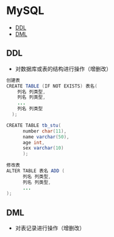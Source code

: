 # MySQL
   - [DDL](#ddl)
   - [DML](#dml)


## DDL
* 对数据库或表的结构进行操作（增删改）
```java
创建表
CREATE TABLE (IF NOT EXISTS) 表名(
    列名 列类型,
    列名 列类型,
    ...
    列名 列类型
  );

CREATE TABLE tb_stu(
      number char(11), 
      name varchar(50), 
      age int, 
      sex varchar(10)
      );
      
修改表
ALTER TABLE 表名 ADD (
      列名 列类型,
      列名 列类型,
      ...
);
```

## DML
* 对表记录进行操作（增删改）
```java

```
